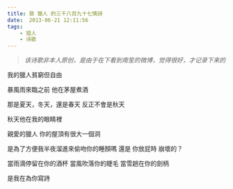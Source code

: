 ```yaml
---
title: 致 獵人 的三千八百九十七情詩
date:  2013-06-21 12:11:56
tags:
    - 猎人
    - 诗歌
---
```


>*该诗歌非本人原创，是由于在下看到南笙的微博，觉得很好，才记录下来的*

我的獵人貧窮但自由

暴風雨來臨之前
他在茅屋煮酒

那是夏天，冬天，還是春天
反正不會是秋天

秋天他在我的眼睛裡

親愛的獵人
你的屋頂有很大一個洞

是為了方便我半夜溜進來偷吻你的睡顏嗎
還是 你放屁時 崩壞的？

當雨滴停留在你的酒杯
當風吹落你的睫毛
當雪趟在你的劍柄

是我在為你寫詩

